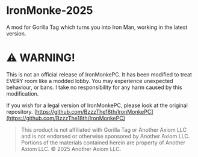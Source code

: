 # IronMonke-2025
A mod for Gorilla Tag which turns you into Iron Man, working in the latest version.

# ⚠️ WARNING!
This is not an official release of IronMonkePC. It has been modified to treat EVERY room like a modded lobby. You may experience unexpected behaviour, or bans. I take no responsibility for any harm caused by this modification.

If you wish for a legal version of IronMonkePC, please look at the original repository. [https://github.com/BzzzThe18th/IronMonkePC](https://github.com/BzzzThe18th/IronMonkePC)

> This product is not affiliated with Gorilla Tag or Another Axiom LLC and is not endorsed or otherwise sponsored by Another Axiom LLC. Portions of the materials contained herein are property of Another Axiom LLC. © 2025 Another Axiom LLC.
